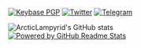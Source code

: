 [![Keybase PGP](https://img.shields.io/keybase/pgp/arcticlampyrid?style=for-the-badge)](https://keybase.io/arcticlampyrid)
[![Twitter](https://img.shields.io/twitter/follow/ArcticLampyrid?color=blue&label=Twitter%20%40ArcticLampyrid&style=for-the-badge)](https://twitter.com/ArcticLampyrid)
[![Telegram](https://img.shields.io/badge/Telegram-alampy-blue?style=for-the-badge)](https://t.me/alampy)

![ArcticLampyrid's GitHub stats](https://github-readme-stats.vercel.app/api?username=ArcticLampyrid)  
[![Powered by GitHub Readme Stats](https://img.shields.io/badge/PowerBy-GitHub%20Readme%20Stats-blue?style=flat-square)](https://github.com/anuraghazra/github-readme-stats)  

